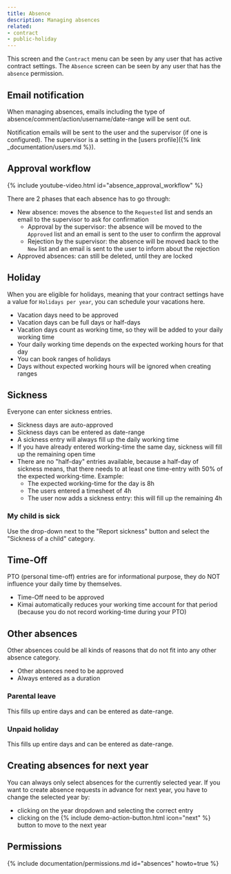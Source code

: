 ```yaml
---
title: Absence
description: Managing absences
related:
- contract
- public-holiday
---
```


This screen and the `Contract` menu can be seen by any user that has active contract settings.
The `Absence` screen can be seen by any user that has the `absence` permission.

## Email notification

When managing absences, emails including the type of absence/comment/action/username/date-range will be sent out.

Notification emails will be sent to the user and the supervisor (if one is configured).
The supervisor is a setting in the [users profile]({% link _documentation/users.md %}).

## Approval workflow

{% include youtube-video.html id="absence_approval_workflow" %}

There are 2 phases that each absence has to go through:

- New absence: moves the absence to the `Requested` list and sends an email to the supervisor to ask for confirmation
  - Approval by the supervisor: the absence will be moved to the `Approved` list and an email is sent to the user to confirm the approval 
  - Rejection by the supervisor: the absence will be moved back to the `New` list and an email is sent to the user to inform about the rejection 
- Approved absences: can still be deleted, until they are locked 

## Holiday

When you are eligible for holidays, meaning that your contract settings have a value for `Holidays per year`, you can schedule your vacations here.

- Vacation days need to be approved
- Vacation days can be full days or half-days
- Vacation days count as working time, so they will be added to your daily working time
- Your daily working time depends on the expected working hours for that day
- You can book ranges of holidays
- Days without expected working hours will be ignored when creating ranges

## Sickness

Everyone can enter sickness entries. 

- Sickness days are auto-approved
- Sickness days can be entered as date-range
- A sickness entry will always fill up the daily working time
- If you have already entered working-time the same day, sickness will fill up the remaining open time
- There are no "half-day" entries available, because a half-day of sickness means, that there needs to at least one time-entry with 50% of the expected working-time. Example:
  - The expected working-time for the day is 8h
  - The users entered a timesheet of 4h
  - The user now adds a sickness entry: this will fill up the remaining 4h

### My child is sick

Use the drop-down next to the "Report sickness" button and select the "Sickness of a child" category.

## Time-Off

PTO (personal time-off) entries are for informational purpose, they do NOT influence your daily time by themselves.

- Time-Off need to be approved
- Kimai automatically reduces your working time account for that period (because you do not record working-time during your PTO)

## Other absences

Other absences could be all kinds of reasons that do not fit into any other absence category. 

- Other absences need to be approved
- Always entered as a duration  

### Parental leave

This fills up entire days and can be entered as date-range.

### Unpaid holiday

This fills up entire days and can be entered as date-range.

## Creating absences for next year

You can always only select absences for the currently selected year. 
If you want to create absence requests in advance for next year, you have to change the selected year by:
- clicking on the year dropdown and selecting the correct entry
- clicking on the {% include demo-action-button.html icon="next" %} button to move to the next year

## Permissions

{% include documentation/permissions.md id="absences" howto=true %}
